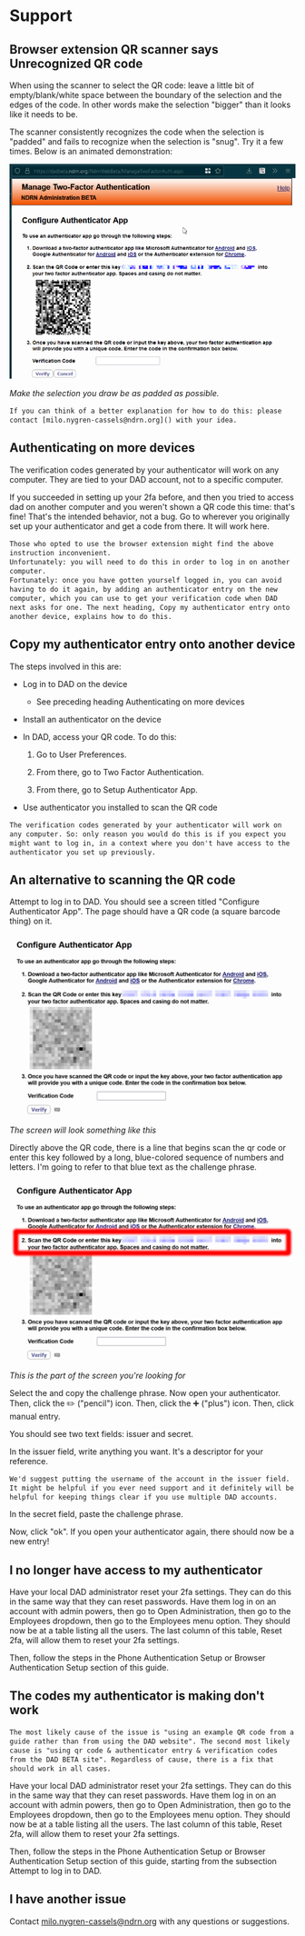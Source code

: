 # Support

## Browser extension QR scanner says Unrecognized QR code

When using the scanner to select the QR code: leave a little bit of empty/blank/white space between the boundary of the selection and the edges of the code. In other words make the selection "bigger" than it looks like it needs to be.

The scanner consistently recognizes the code when the selection is "padded" and fails to recognize when the selection is "snug". Try it a few times. Below is an animated demonstration:

![Demonstration of using the browser extension qr scanner with a 'padded' selection](images/web-scanner.webp)

*Make the selection you draw be as padded as possible.*

```admonish
If you can think of a better explanation for how to do this: please contact [milo.nygren-cassels@ndrn.org]() with your idea.
```

## Authenticating on more devices

The verification codes generated by your authenticator will work on any computer. They are tied to your DAD account, not to a specific computer.

If you succeeded in setting up your 2fa before, and then you tried to access dad on another computer and you weren't shown a QR code this time: that's fine! That's the intended behavior, not a bug. Go to wherever you originally set up your authenticator and get a code from there. It will work here.

```admonish
Those who opted to use the browser extension might find the above instruction inconvenient.
Unfortunately: you will need to do this in order to log in on another computer.
Fortunately: once you have gotten yourself logged in, you can avoid having to do it again, by adding an authenticator entry on the new computer, which you can use to get your verification code when DAD next asks for one. The next heading, Copy my authenticator entry onto another device, explains how to do this.
```

## Copy my authenticator entry onto another device

The steps involved in this are:

* Log in to DAD on the device
  
    * See preceding heading Authenticating on more devices

* Install an authenticator on the device

* In DAD, access your QR code. To do this:
    
    1. Go to User Preferences.
    
    2. From there, go to Two Factor Authentication.
    
    3. From there, go to Setup Authenticator App.

* Use authenticator you installed to scan the QR code

```admonish
The verification codes generated by your authenticator will work on any computer. So: only reason you would do this is if you expect you might want to log in, in a context where you don't have access to the authenticator you set up previously.
```

## An alternative to scanning the QR code

Attempt to log in to DAD. You should see a screen titled "Configure Authenticator App". The page should have a QR code (a square barcode thing) on it.

![Screenshot of the DAD 'Configure Authenticaton App' page](images/phone-6.png)

*The screen will look something like this*

Directly above the QR code, there is a line that begins scan the qr code or enter this key followed by a long, blue-colored sequence of numbers and letters. I'm going to refer to that blue text as the challenge phrase.

![Screenshot of the DAD 'Configure Authenticaton App' page with the challenge phrase & its instructions highlighted](images/challenge-phrase.png)

*This is the part of the screen you're looking for*

Select the and copy the challenge phrase. Now open your authenticator. Then, click the ✏️ ("pencil") icon. Then, click the ➕ ("plus") icon. Then, click manual entry.

You should see two text fields: issuer and secret.

In the issuer field, write anything you want. It's a descriptor for your reference.

```admonish tip
We'd suggest putting the username of the account in the issuer field. It might be helpful if you ever need support and it definitely will be helpful for keeping things clear if you use multiple DAD accounts.
```

In the secret field, paste the challenge phrase.

Now, click "ok". If you open your authenticator again, there should now be a new entry!

## I no longer have access to my authenticator

Have your local DAD administrator reset your 2fa settings. They can do this in the same way that they can reset passwords. Have them log in on an account with admin powers, then go to Open Administration, then go to the Employees dropdown, then go to the Employees menu option. They should now be at a table listing all the users. The last column of this table, Reset 2fa, will allow them to reset your 2fa settings.

Then, follow the steps in the Phone Authentication Setup or Browser Authentication Setup section of this guide.

## The codes my authenticator is making don't work

```admonish bug
The most likely cause of the issue is "using an example QR code from a guide rather than from using the DAD website". The second most likely cause is "using qr code & authenticator entry & verification codes from the DAD BETA site". Regardless of cause, there is a fix that should work in all cases.
```

Have your local DAD administrator reset your 2fa settings. They can do this in the same way that they can reset passwords. Have them log in on an account with admin powers, then go to Open Administration, then go to the Employees dropdown, then go to the Employees menu option. They should now be at a table listing all the users. The last column of this table, Reset 2fa, will allow them to reset your 2fa settings.

Then, follow the steps in the Phone Authentication Setup or Browser Authentication Setup section of this guide, starting from the subsection Attempt to log in to DAD.

## I have another issue

Contact [milo.nygren-cassels@ndrn.org](MAILTO:milo.nygren-cassels@ndrn.org) with any questions or suggestions.